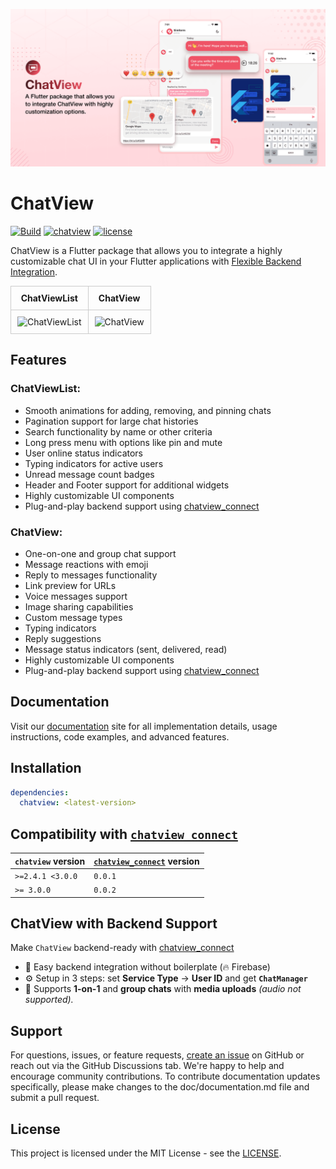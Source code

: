 ![Banner](https://raw.githubusercontent.com/SimformSolutionsPvtLtd/chatview/main/preview/banner.png)

# ChatView

[![Build](https://github.com/SimformSolutionsPvtLtd/chatview/actions/workflows/flutter.yaml/badge.svg?branch=main)](https://github.com/SimformSolutionsPvtLtd/chatview/actions) 
[![chatview](https://img.shields.io/pub/v/chatview?label=chatview)](https://pub.dev/packages/chatview)
[![license](https://img.shields.io/badge/license-MIT-blue.svg)](https://github.com/SimformSolutionsPvtLtd/chatview/blob/main/LICENSE)

ChatView is a Flutter package that allows you to integrate a highly customizable chat UI in your
Flutter applications with [Flexible Backend Integration][chatViewConnect].

<table style="border-collapse: collapse; margin: auto; text-align: center;">
  <tr>
    <th style="border: 1px solid #ccc; padding: 10px;">ChatViewList</th>
    <th style="border: 1px solid #ccc; padding: 10px;">ChatView</th>
  </tr>
  <tr>
    <td style="border: 1px solid #ccc; padding: 10px;">
      <img src="https://raw.githubusercontent.com/SimformSolutionsPvtLtd/chatview/feat/add_example_one/preview/chatviewlist.gif" 
           alt="ChatViewList" width="352" />
    </td>
    <td style="border: 1px solid #ccc; padding: 10px;">
      <img src="https://raw.githubusercontent.com/SimformSolutionsPvtLtd/chatview/main/preview/chatview.gif" 
           alt="ChatView" width="400" />
    </td>
  </tr>
</table>

## Features

### ChatViewList:

- Smooth animations for adding, removing, and pinning chats
- Pagination support for large chat histories
- Search functionality by name or other criteria
- Long press menu with options like pin and mute
- User online status indicators
- Typing indicators for active users
- Unread message count badges
- Header and Footer support for additional widgets
- Highly customizable UI components
- Plug-and-play backend support using [chatview_connect][chatViewConnect]

### ChatView:

- One-on-one and group chat support
- Message reactions with emoji
- Reply to messages functionality
- Link preview for URLs
- Voice messages support
- Image sharing capabilities
- Custom message types
- Typing indicators
- Reply suggestions
- Message status indicators (sent, delivered, read)
- Highly customizable UI components
- Plug-and-play backend support using [chatview_connect][chatViewConnect]

## Documentation

Visit our [documentation](https://simform-flutter-packages.web.app/chatView) site for all
implementation details, usage instructions, code examples, and advanced features.

## Installation

```yaml
dependencies:
  chatview: <latest-version>
```

## Compatibility with [`chatview_connect`][chatViewConnect]

| `chatview` version | [`chatview_connect`][chatViewConnect] version |
|--------------------|-----------------------------------------------|
| `>=2.4.1 <3.0.0`   | `0.0.1`                                       |
| `>= 3.0.0`         | `0.0.2`                                       |

## ChatView with Backend Support

Make `ChatView` backend-ready with [chatview_connect][chatViewConnect]

- 🔌 Easy backend integration without boilerplate (🔥 Firebase)
- ⚙️ Setup in 3 steps: set **Service Type** -> **User ID** and get **`ChatManager`**
- 💬 Supports **1-on-1** and **group chats** with **media uploads** *(audio not supported).*

## Support

For questions, issues, or feature
requests, [create an issue](https://github.com/SimformSolutionsPvtLtd/chatview/issues) on GitHub or
reach out via the GitHub Discussions tab. We're happy to help and encourage community contributions.
To contribute documentation updates specifically, please make changes to the doc/documentation.md
file and submit a pull request.

## License

This project is licensed under the MIT License - see
the [LICENSE](https://simform-flutter-packages.web.app/chatView/license).

[chatViewConnect]: https://pub.dev/packages/chatview_connect
